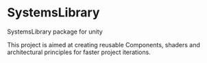 # SystemsLibrary
 SystemsLibrary package for unity


This project is aimed at creating reusable Components, shaders and architectural principles for faster project iterations.
